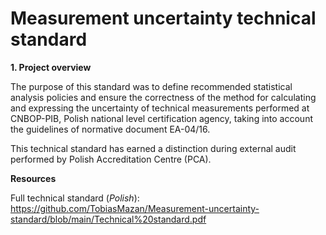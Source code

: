 # Measurement uncertainty technical standard

__1. Project overview__

The purpose of this standard was to define recommended statistical analysis policies and ensure the correctness of the method for calculating and expressing the uncertainty of technical measurements performed at CNBOP-PIB, Polish national level certification agency, taking into account the guidelines of normative document EA-04/16.

This technical standard has earned a distinction during external audit performed by Polish Accreditation Centre (PCA).

__Resources__

Full technical standard (_Polish_): https://github.com/TobiasMazan/Measurement-uncertainty-standard/blob/main/Technical%20standard.pdf

